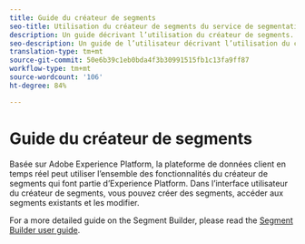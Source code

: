 ```yaml
---
title: Guide du créateur de segments
seo-title: Utilisation du créateur de segments du service de segmentation sur la plateforme de données client en temps réel
description: Un guide décrivant l’utilisation du créateur de segments.
seo-description: Un guide de l’utilisateur décrivant l’utilisation du créateur de segments du service de segmentation sur la plateforme de données client en temps réel.
translation-type: tm+mt
source-git-commit: 50e6b39c1eb0bda4f3b30991515fb1c13fa9ff87
workflow-type: tm+mt
source-wordcount: '106'
ht-degree: 84%

---
```



# Guide du créateur de segments

Basée sur Adobe Experience Platform, la plateforme de données client en temps réel peut utiliser l’ensemble des fonctionnalités du créateur de segments qui font partie d’Experience Platform. Dans l’interface utilisateur du créateur de segments, vous pouvez créer des segments, accéder aux segments existants et les modifier.

For a more detailed guide on the Segment Builder, please read the [Segment Builder user guide](../../segmentation/ui/overview.md).
